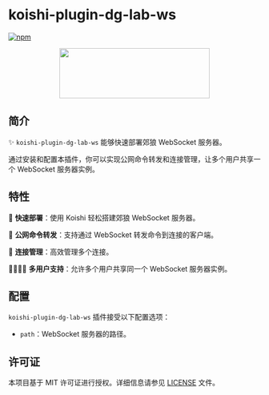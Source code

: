 # koishi-plugin-dg-lab-ws

[![npm](https://img.shields.io/npm/v/koishi-plugin-dg-lab-ws?style=flat-square)](https://www.npmjs.com/package/koishi-plugin-dg-lab-ws)


<div align="center">
<img src="https://dungeon-lab.cn/img/icons/u95.png" width="300" height="100">
</div>

## 简介

✨ `koishi-plugin-dg-lab-ws` 能够快速部署郊狼 WebSocket 服务器。

通过安装和配置本插件，你可以实现公网命令转发和连接管理，让多个用户共享一个 WebSocket 服务器实例。

## 特性

🚀 **快速部署**：使用 Koishi 轻松搭建郊狼 WebSocket 服务器。

🔗 **公网命令转发**：支持通过 WebSocket 转发命令到连接的客户端。

👥 **连接管理**：高效管理多个连接。

👨‍👩‍👧‍👦 **多用户支持**：允许多个用户共享同一个 WebSocket 服务器实例。

## 配置

`koishi-plugin-dg-lab-ws` 插件接受以下配置选项：

- `path`：WebSocket 服务器的路径。


## 许可证

本项目基于 MIT 许可证进行授权。详细信息请参见 [LICENSE](LICENSE) 文件。
